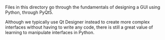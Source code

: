 Files in this directory go through the fundamentals of designing a GUI using Python, through PyQt5.

Although we typically use Qt Designer instead to create more complex interfaces without having to write any code, there is still a great value of learning to manipulate interfaces in Python. 
